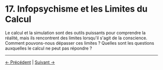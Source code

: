 # 17. Infopsychisme et les Limites du Calcul

Le calcul et la simulation sont des outils puissants pour comprendre la réalité, mais ils rencontrent des limites lorsqu'il s'agit de la conscience. Comment pouvons-nous dépasser ces limites ? Quelles sont les questions auxquelles le calcul ne peut pas répondre ?

---
<div class="navigation-links">
<a href="../16_Infopsychisme_et_Intelligence_Artificielle/" class="nav-link prev-link">← Précédent</a> | <a href="../18_Infopsychisme_et_la_Philosophie_du_Langage/" class="nav-link next-link">Suivant →</a>
</div>
